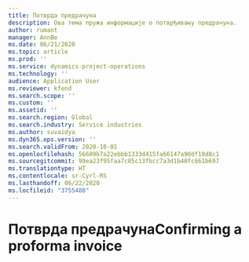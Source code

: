 ```yaml
---
title: Потврда предрачуна
description: Ова тема пружа информације о потврђивању предрачуна.
author: rumant
manager: AnnBe
ms.date: 06/21/2020
ms.topic: article
ms.prod: ''
ms.service: dynamics-project-operations
ms.technology: ''
audience: Application User
ms.reviewer: kfend
ms.search.scope: ''
ms.custom: ''
ms.assetid: ''
ms.search.region: Global
ms.search.industry: Service industries
ms.author: suvaidya
ms.dyn365.ops.version: ''
ms.search.validFrom: 2020-10-01
ms.openlocfilehash: 56609b7a22ebbb1333d415fa66147a90df10d8c1
ms.sourcegitcommit: 99ea23f95faa7c85c13fbcc7a3d1b40fc661b697
ms.translationtype: HT
ms.contentlocale: sr-Cyrl-RS
ms.lasthandoff: 06/22/2020
ms.locfileid: "3755488"
---
```

# <a name="confirming-a-proforma-invoice"></a><span data-ttu-id="b17c9-103">Потврда предрачуна</span><span class="sxs-lookup"><span data-stu-id="b17c9-103">Confirming a proforma invoice</span></span>
